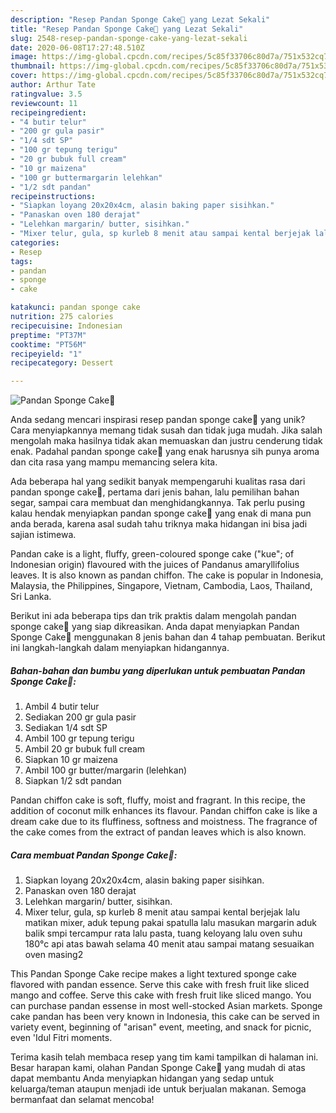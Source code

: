 ```yaml
---
description: "Resep Pandan Sponge Cake💚 yang Lezat Sekali"
title: "Resep Pandan Sponge Cake💚 yang Lezat Sekali"
slug: 2548-resep-pandan-sponge-cake-yang-lezat-sekali
date: 2020-06-08T17:27:48.510Z
image: https://img-global.cpcdn.com/recipes/5c85f33706c80d7a/751x532cq70/pandan-sponge-cake💚-foto-resep-utama.jpg
thumbnail: https://img-global.cpcdn.com/recipes/5c85f33706c80d7a/751x532cq70/pandan-sponge-cake💚-foto-resep-utama.jpg
cover: https://img-global.cpcdn.com/recipes/5c85f33706c80d7a/751x532cq70/pandan-sponge-cake💚-foto-resep-utama.jpg
author: Arthur Tate
ratingvalue: 3.5
reviewcount: 11
recipeingredient:
- "4 butir telur"
- "200 gr gula pasir"
- "1/4 sdt SP"
- "100 gr tepung terigu"
- "20 gr bubuk full cream"
- "10 gr maizena"
- "100 gr buttermargarin lelehkan"
- "1/2 sdt pandan"
recipeinstructions:
- "Siapkan loyang 20x20x4cm, alasin baking paper sisihkan."
- "Panaskan oven 180 derajat"
- "Lelehkan margarin/ butter, sisihkan."
- "Mixer telur, gula, sp kurleb 8 menit atau sampai kental berjejak lalu matikan mixer, aduk tepung pakai spatulla lalu masukan margarin aduk balik smpi tercampur rata lalu pasta, tuang keloyang lalu oven suhu 180°c api atas bawah selama 40 menit atau sampai matang sesuaikan oven masing2"
categories:
- Resep
tags:
- pandan
- sponge
- cake

katakunci: pandan sponge cake 
nutrition: 275 calories
recipecuisine: Indonesian
preptime: "PT37M"
cooktime: "PT56M"
recipeyield: "1"
recipecategory: Dessert

---
```



![Pandan Sponge Cake💚](https://img-global.cpcdn.com/recipes/5c85f33706c80d7a/751x532cq70/pandan-sponge-cake💚-foto-resep-utama.jpg)

Anda sedang mencari inspirasi resep pandan sponge cake💚 yang unik? Cara menyiapkannya memang tidak susah dan tidak juga mudah. Jika salah mengolah maka hasilnya tidak akan memuaskan dan justru cenderung tidak enak. Padahal pandan sponge cake💚 yang enak harusnya sih punya aroma dan cita rasa yang mampu memancing selera kita.

Ada beberapa hal yang sedikit banyak mempengaruhi kualitas rasa dari pandan sponge cake💚, pertama dari jenis bahan, lalu pemilihan bahan segar, sampai cara membuat dan menghidangkannya. Tak perlu pusing kalau hendak menyiapkan pandan sponge cake💚 yang enak di mana pun anda berada, karena asal sudah tahu triknya maka hidangan ini bisa jadi sajian istimewa.

Pandan cake is a light, fluffy, green-coloured sponge cake (&#34;kue&#34;; of Indonesian origin) flavoured with the juices of Pandanus amaryllifolius leaves. It is also known as pandan chiffon. The cake is popular in Indonesia, Malaysia, the Philippines, Singapore, Vietnam, Cambodia, Laos, Thailand, Sri Lanka.


Berikut ini ada beberapa tips dan trik praktis dalam mengolah pandan sponge cake💚 yang siap dikreasikan. Anda dapat menyiapkan Pandan Sponge Cake💚 menggunakan 8 jenis bahan dan 4 tahap pembuatan. Berikut ini langkah-langkah dalam menyiapkan hidangannya.

<!--inarticleads1-->

##### Bahan-bahan dan bumbu yang diperlukan untuk pembuatan Pandan Sponge Cake💚:

1. Ambil 4 butir telur
1. Sediakan 200 gr gula pasir
1. Sediakan 1/4 sdt SP
1. Ambil 100 gr tepung terigu
1. Ambil 20 gr bubuk full cream
1. Siapkan 10 gr maizena
1. Ambil 100 gr butter/margarin (lelehkan)
1. Siapkan 1/2 sdt pandan


Pandan chiffon cake is soft, fluffy, moist and fragrant. In this recipe, the addition of coconut milk enhances its flavour. Pandan chiffon cake is like a dream cake due to its fluffiness, softness and moistness. The fragrance of the cake comes from the extract of pandan leaves which is also known. 

<!--inarticleads2-->

##### Cara membuat Pandan Sponge Cake💚:

1. Siapkan loyang 20x20x4cm, alasin baking paper sisihkan.
1. Panaskan oven 180 derajat
1. Lelehkan margarin/ butter, sisihkan.
1. Mixer telur, gula, sp kurleb 8 menit atau sampai kental berjejak lalu matikan mixer, aduk tepung pakai spatulla lalu masukan margarin aduk balik smpi tercampur rata lalu pasta, tuang keloyang lalu oven suhu 180°c api atas bawah selama 40 menit atau sampai matang sesuaikan oven masing2


This Pandan Sponge Cake recipe makes a light textured sponge cake flavored with pandan essence. Serve this cake with fresh fruit like sliced mango and coffee. Serve this cake with fresh fruit like sliced mango. You can purchase pandan essense in most well-stocked Asian markets. Sponge cake pandan has been very known in Indonesia, this cake can be served in variety event, beginning of &#34;arisan&#34; event, meeting, and snack for picnic, even &#39;Idul Fitri moments. 

Terima kasih telah membaca resep yang tim kami tampilkan di halaman ini. Besar harapan kami, olahan Pandan Sponge Cake💚 yang mudah di atas dapat membantu Anda menyiapkan hidangan yang sedap untuk keluarga/teman ataupun menjadi ide untuk berjualan makanan. Semoga bermanfaat dan selamat mencoba!
